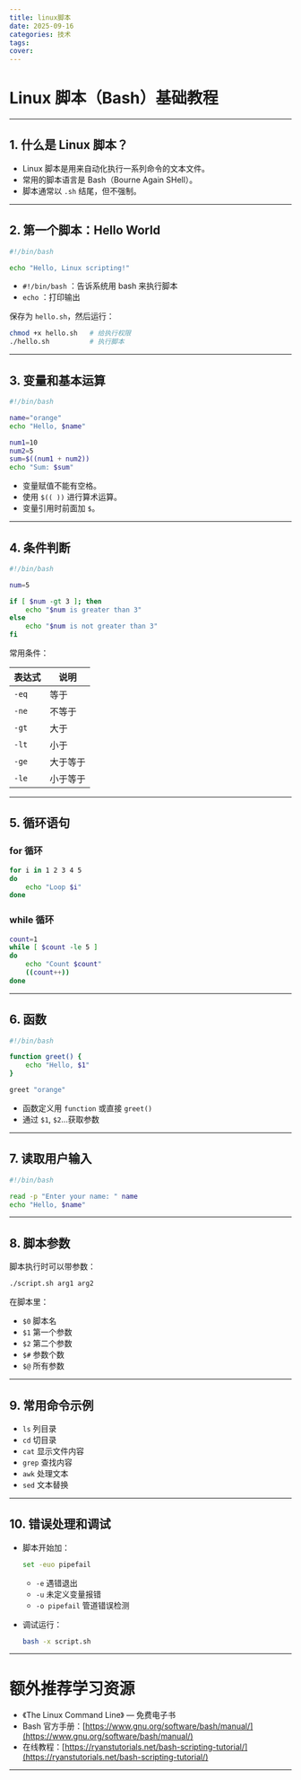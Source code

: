 ```yaml
---
title: linux脚本
date: 2025-09-16
categories: 技术
tags: 
cover: 
---
```





# Linux 脚本（Bash）基础教程

---

## 1. 什么是 Linux 脚本？

* Linux 脚本是用来自动化执行一系列命令的文本文件。
* 常用的脚本语言是 Bash（Bourne Again SHell）。
* 脚本通常以 `.sh` 结尾，但不强制。

---

## 2. 第一个脚本：Hello World

```bash
#!/bin/bash

echo "Hello, Linux scripting!"
```

* `#!/bin/bash` ：告诉系统用 bash 来执行脚本
* `echo` ：打印输出

保存为 `hello.sh`，然后运行：

```bash
chmod +x hello.sh   # 给执行权限
./hello.sh          # 执行脚本
```

---

## 3. 变量和基本运算

```bash
#!/bin/bash

name="orange"
echo "Hello, $name"

num1=10
num2=5
sum=$((num1 + num2))
echo "Sum: $sum"
```

* 变量赋值不能有空格。
* 使用 `$(( ))` 进行算术运算。
* 变量引用时前面加 `$`。

---

## 4. 条件判断

```bash
#!/bin/bash

num=5

if [ $num -gt 3 ]; then
    echo "$num is greater than 3"
else
    echo "$num is not greater than 3"
fi
```

常用条件：

| 表达式   | 说明   |
| ----- | ---- |
| `-eq` | 等于   |
| `-ne` | 不等于  |
| `-gt` | 大于   |
| `-lt` | 小于   |
| `-ge` | 大于等于 |
| `-le` | 小于等于 |

---

## 5. 循环语句

### for 循环

```bash
for i in 1 2 3 4 5
do
    echo "Loop $i"
done
```

### while 循环

```bash
count=1
while [ $count -le 5 ]
do
    echo "Count $count"
    ((count++))
done
```

---

## 6. 函数

```bash
#!/bin/bash

function greet() {
    echo "Hello, $1"
}

greet "orange"
```

* 函数定义用 `function` 或直接 `greet()`
* 通过 `$1`, `$2`...获取参数

---

## 7. 读取用户输入

```bash
#!/bin/bash

read -p "Enter your name: " name
echo "Hello, $name"
```

---

## 8. 脚本参数

脚本执行时可以带参数：

```bash
./script.sh arg1 arg2
```

在脚本里：

* `$0` 脚本名
* `$1` 第一个参数
* `$2` 第二个参数
* `$#` 参数个数
* `$@` 所有参数

---

## 9. 常用命令示例

* `ls` 列目录
* `cd` 切目录
* `cat` 显示文件内容
* `grep` 查找内容
* `awk` 处理文本
* `sed` 文本替换

---

## 10. 错误处理和调试

* 脚本开始加：

  ```bash
  set -euo pipefail
  ```

  * `-e` 遇错退出
  * `-u` 未定义变量报错
  * `-o pipefail` 管道错误检测

* 调试运行：

  ```bash
  bash -x script.sh
  ```

---

# 额外推荐学习资源

* 《The Linux Command Line》 — 免费电子书
* Bash 官方手册：[https://www.gnu.org/software/bash/manual/](https://www.gnu.org/software/bash/manual/)
* 在线教程：[https://ryanstutorials.net/bash-scripting-tutorial/](https://ryanstutorials.net/bash-scripting-tutorial/)

---
